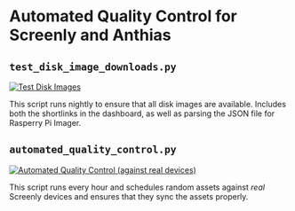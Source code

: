 # Automated Quality Control for Screenly and Anthias

## `test_disk_image_downloads.py`

[![Test Disk Images](https://github.com/Screenly/Quality-Control/actions/workflows/test-disk-images.yml/badge.svg)](https://github.com/Screenly/Quality-Control/actions/workflows/test-disk-images.yml)

This script runs nightly to ensure that all disk images are available. Includes both the shortlinks in the dashboard, as well as parsing the JSON file for Rasperry Pi Imager.

## `automated_quality_control.py`

[![Automated Quality Control (against real devices)](https://github.com/Screenly/Quality-Control/actions/workflows/automated-quality-control.yml/badge.svg)](https://github.com/Screenly/Quality-Control/actions/workflows/automated-quality-control.yml)

This script runs every hour and schedules random assets against *real* Screenly devices and ensures that they sync the assets properly.
